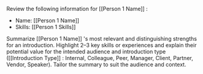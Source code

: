 Review the following information for [[Person 1 Name]]  :
- Name: [[Person 1 Name]]  
- Skills: [[Person 1 Skills]] 

Summarize [[Person 1 Name]]  's most relevant and distinguishing strengths for an introduction. Highlight 2–3 key skills or experiences and explain their potential value for the intended audience and introduction type ([[Introduction Type]] : Internal, Colleague, Peer, Manager, Client, Partner, Vendor, Speaker). Tailor the summary to suit the audience and context.